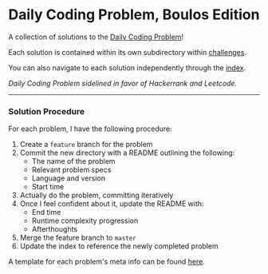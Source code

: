 # Daily Coding Problem, Boulos Edition
A collection of solutions to the [Daily Coding Problem](https://dailycodingproblem.com)!

Each solution is contained within its own subdirectory within [challenges](challenges).

You can also navigate to each solution independently through the [index](index.md).

_Daily Coding Problem sidelined in favor of Hackerrank and Leetcode._

---

### Solution Procedure
For each problem, I have the following procedure:

1. Create a `feature` branch for the problem
2. Commit the new directory with a README outlining the following:
    - The name of the problem
    - Relevant problem specs
    - Language and version
    - Start time
3. Actually do the problem, committing iteratively
4. Once I feel confident about it, update the README with:
    - End time
    - Runtime complexity progression
    - Afterthoughts
5. Merge the feature branch to `master`
6. Update the index to reference the newly completed problem

A template for each problem's meta info can be found [here](template.md).
